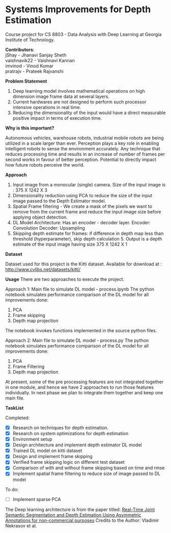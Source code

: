 # **Systems Improvements for Depth Estimation**

Course project for CS 8803 - Data Analysis with Deep Learning at Georgia Institute of Technology.

**Contributors**:  
  jShay - Jhanavi Sanjay Sheth  
  vaishnavik22 - Vaishnavi Kannan  
  imvinod - Vinod Kumar  
  pratrajv - Prateek Rajvanshi

**Problem Statement**
1. Deep learning model involves mathematical operations on high dimension image frame data at several layers.
2. Current hardwares are not designed to perform such processor intensive operations in real time.
3. Reducing the dimensionality of the input would have a direct measurable positive impact in terms of execution time.


**Why is this important?**

Autonomous vehicles, warehouse robots, industrial mobile robots are being utilized in a scale larger than ever. Perception plays a key role in enabling intelligent robots to sense the environment accurately. Any technique that reduces processing time and results in an increase of number of frames per second works in favour of better perception. Potential to directly impact how future robots perceive the world.

**Approach**

1. Input image from a monocular (single) camera. Size of the input image is : 375 X 1242 X 3
2. Dimensionality reduction using PCA to reduce the size of the input image passed to the Depth Estimator model.
3. Spatial Frame filtering - We create a mask of the pixels we want to remove from the current frame and reduce the input image size before applying object detection.
4. DL Model Architecture: Has an encoder - decoder layer.
          Encoder: Convolution
          Decoder: Upsampling
5. Skipping depth estimate for frames: if difference in depth map less than threshold (hyperparameter), skip depth calculation 5. Output is a depth estimate of the input image having size 375 X 1242 X 1

**Dataset**

Dataset used for this project is the Kitti dataset. Available for download at : http://www.cvlibs.net/datasets/kitti/

**Usage**
There are two approaches to execute the project.

Approach 1:
Main file to simulate DL model - process.ipynb
The python notebook simulates performance comparison of the DL model for all improvements done:
1. PCA
2. Frame skipping
3. Depth map projection

The notebook invokes functions implemented in the source python files.

Approach 2:
Main file to simulate DL model - process.py
The python notebook simulates performance comparison of the DL model for all improvements done:
1. PCA
2. Frame Filtering
3. Depth map projection

At present, some of the pre processing features are not integrated together in one module, and hence we have 2 approaches to run those features individually. In next phase we plan to integrate them together and keep one main file.

**TaskList**

Completed:
* [x] Research on techniques for depth estimation.
* [x] Research on system optimizations for depth estimation
* [x] Environment setup
* [x] Design architecture and implement depth estimator DL model
* [x] Trained DL model on kitti dataset
* [x] Design and implement frame skipping
* [x] Verified frame skipping logic on different test dataset
* [x] Comparison of with and without frame skipping based on time and rmse
* [x] Implement spatial frame filtering to reduce size of image passed to DL model

To do:
* [ ] Implement sparse PCA

The Deep learning architecture is from the paper titled: [Real-Time Joint Semantic Segmentation and Depth Estimation Using Asymmetric Annotations for non-commercial purposes](https://arxiv.org/abs/1809.04766)
Credits to the Author: Vladimir Nekrasov et al. 